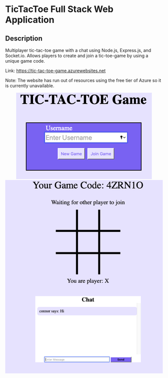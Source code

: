 # TicTacToe Full Stack Web Application

## Description
Multiplayer tic-tac-toe game with a chat using Node.js, Express.js, and Socket.io. Allows players to create and join a tic-toe-game by using a unique game code.

Link: https://tic-tac-toe-game.azurewebsites.net

Note: The website has run out of resources using the free tier of Azure so it is currently unavailable.

<p align="center">
  <img src="AppDemo1.png" /><br/>
  <img src="AppDemo2.png" />
</p>
